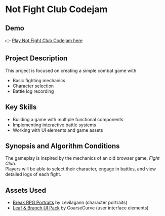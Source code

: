 # Not Fight Club Codejam

## Demo  
👉 [Play Not Fight Club Codejam here](https://dukhd.github.io/not-fight-club/)

## Project Description  
This project is focused on creating a simple combat game with:  
- Basic fighting mechanics  
- Character selection  
- Battle log recording  

## Key Skills  
- Building a game with multiple functional components  
- Implementing interactive battle systems  
- Working with UI elements and game assets  

## Synopsis and Algorithm Conditions  
The gameplay is inspired by the mechanics of an old browser game, *Fight Club*.  
Players will be able to select their character, engage in battles, and view detailed logs of each fight.  

## Assets Used  
- [Break RPG Portraits](https://levilagann.itch.io/break-rpg-portraits) by Levilagann (character portraits)  
- [Leaf & Branch UI Pack](https://coarsecurve-art.itch.io/leaf-branch-ui) by CoarseCurve (user interface elements)  

